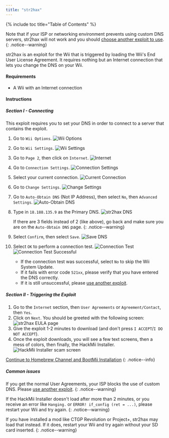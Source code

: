 ```yaml
---
title: "str2hax"
---
```


{% include toc title="Table of Contents" %}

Note that if your ISP or networking environment prevents using custom DNS servers, str2hax will not work and you should [choose another exploit to use](get-started).
{: .notice--warning}

str2hax is an exploit for the Wii that is triggered by loading the Wii's End User License Agreement. It requires nothing but an Internet connection that lets you change the DNS on your Wii.

#### Requirements

* A Wii with an Internet connection

#### Instructions

##### Section I - Connecting

This exploit requires you to set your DNS in order to connect to a server that contains the exploit.

1. Go to `Wii Options`.
    ![Wii Options](/images/riiconnect24/Internet_1.png)
1. Go to `Wii Settings`.
    ![Wii Settings](/images/riiconnect24/Internet_2.png)
1. Go to `Page 2`, then click on `Internet`.
    ![Internet](/images/riiconnect24/Internet_3.png)
1. Go to `Connection Settings`.
    ![Connection Settings](/images/riiconnect24/Internet_4.png)
1. Select your current connection.
    ![Current Connection](/images/riiconnect24/Internet_5.png)
1. Go to `Change Settings`.
    ![Change Settings](/images/riiconnect24/Internet_6.png)
1. Go to `Auto-Obtain DNS` (Not IP Address), then select `No`, then `Advanced Settings`.
    ![Auto-Obtain DNS](/images/riiconnect24/Internet_7.png)
1. Type in `18.188.135.9` as the Primary DNS.
    ![str2hax DNS](/images/exploits/str2hax/dns.png)

    If there are 3 fields instead of 2 (like above), go back and make sure you are on the `Auto-Obtain DNS` page.
    {: .notice--warning}

1. Select `Confirm`, then select `Save`.
    ![Save DNS](/images/riiconnect24/Internet_10.png)
1. Select `OK` to perform a connection test.
    ![Connection Test](/images/riiconnect24/Internet_11.png)
    ![Connection Test Successful](/images/riiconnect24/Internet_12.png)
    + If the connection test was successful, select `No` to skip the Wii System Update.
    + If it fails with error code `521xx`, please verify that you have entered the DNS correctly.
    + If it is still unsuccessful, please [use another exploit](get-started).

##### Section II - Triggering the Exploit

1. Go to the `Internet` section, then `User Agreements` or `Agreement/Contact`, then `Yes`.
1. Click on `Next`. You should be greeted with the following screen:
    ![str2hax EULA page](/images/exploits/str2hax/EULA.png)
1. Give the exploit 1-2 minutes to download (and don't press `I ACCEPT`/`I DO NOT ACCEPT`).
1. Once the exploit downloads, you will see a few text screens, then a mess of colors, then finally, the HackMii Installer.
    ![HackMii Installer scam screen](/images/hackmii/scam.png)

[Continue to Homebrew Channel and BootMii Installation](hbc)
{: .notice--info}

##### Common issues

If you get the normal User Agreements, your ISP blocks the use of custom DNS. Please [use another exploit](get-started).
{: .notice--warning}

If the HackMii Installer doesn't load after more than 2 minutes, or you receive an error like `Hanging.` or `ERROR! if_config (ret = ...)`, please restart your Wii and try again.
{: .notice--warning}

If you have installed a mod like CTGP Revolution or Project+, str2hax may load that instead. If it does, restart your Wii and try again without your SD card inserted.
{: .notice--warning}
